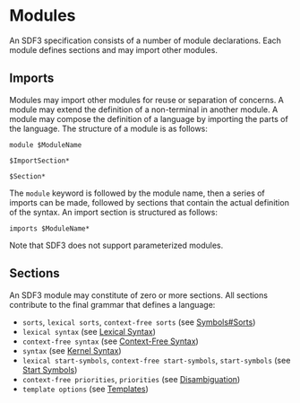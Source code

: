 # Modules

An SDF3 specification consists of a number of module declarations. Each module defines sections and may import other modules.


## Imports

Modules may import other modules for reuse or separation of concerns. A module may extend the definition of a non-terminal in another module. A module may compose the definition of a language by importing the parts of the language. The structure of a module is as follows:

```
module $ModuleName

$ImportSection*

$Section*
```

The ``module`` keyword is followed by the module name, then a series of imports can be made, followed by sections that contain the actual definition of the syntax. An import section is structured as follows:

```
imports $ModuleName*
```

Note that SDF3 does not support parameterized modules.


## Sections

An SDF3 module may constitute of zero or more sections. All sections contribute to the final grammar that defines a language:

 - `sorts`, `lexical sorts`, `context-free sorts` (see [Symbols#Sorts](../symbols/#sorts))
 - `lexical syntax` (see [Lexical Syntax](../lexical-sdf3/))
 - `context-free syntax` (see [Context-Free Syntax](../context-free-sdf3/))
 - `syntax` (see [Kernel Syntax](../kernel-sdf3/))
 - `lexical start-symbols`, `context-free start-symbols`, `start-symbols` (see [Start Symbols](../start-symbols/))
 - `context-free priorities`, `priorities` (see [Disambiguation](../disambiguation/))
 - `template options` (see [Templates](../templates/))
